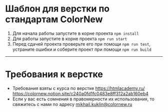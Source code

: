 # Шаблон для верстки по стандартам ColorNew

1. Для начала работы запустите в корне проекта ```npm install```
2. Для работы запустите в корне проекта ```npm run start```
3. Перед сдачей проекта проверьте его при помощи ```npm run test```, устраните ошибки и соберите проект
при помощи ```npm run build```

---

# Требования к верстке

- Требования взяты с курса по верстке https://htmlacademy.ru/ 
https://colornew.notion.site/c240a0fd1fc0483e8ff312a2ab160eb4
- Если у вас есть сомнения в правомерности их использования, то свяжитесь с нами по адресу mikhail.kuklin@colornew.ru 
